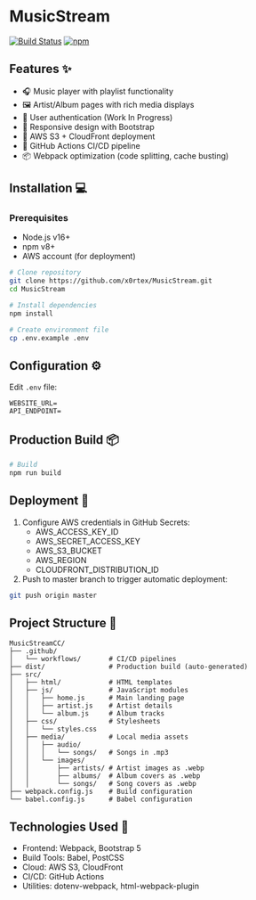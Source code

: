 # MusicStream

[![Build Status](https://github.com/x0rtex/MusicStream/actions/workflows/deploy.yml/badge.svg?event=push&label=Build)](https://github.com/x0rtex/MusicStream/actions)
[![npm](https://img.shields.io/npm/v/webpack)](https://www.npmjs.com/package/webpack)

## Features ✨

- 🎧 Music player with playlist functionality
- 🖼️ Artist/Album pages with rich media displays
- 🔐 User authentication (Work In Progress)
- 📱 Responsive design with Bootstrap
- 🚀 AWS S3 + CloudFront deployment
- 🔄 GitHub Actions CI/CD pipeline
- 📦 Webpack optimization (code splitting, cache busting)

## Installation 💻

### Prerequisites

- Node.js v16+
- npm v8+
- AWS account (for deployment)

```bash
# Clone repository
git clone https://github.com/x0rtex/MusicStream.git
cd MusicStream

# Install dependencies
npm install

# Create environment file
cp .env.example .env
```

## Configuration ⚙️

Edit `.env` file:

```env
WEBSITE_URL=
API_ENDPOINT=
```

## Production Build 📦

```bash
# Build
npm run build
```

## Deployment 🚀

1. Configure AWS credentials in GitHub Secrets:
    - AWS_ACCESS_KEY_ID
    - AWS_SECRET_ACCESS_KEY
    - AWS_S3_BUCKET
    - AWS_REGION
    - CLOUDFRONT_DISTRIBUTION_ID
2. Push to master branch to trigger automatic deployment:

```bash
git push origin master
````

## Project Structure 📂

```
MusicStreamCC/
├── .github/
│   └── workflows/       # CI/CD pipelines
├── dist/                # Production build (auto-generated)
├── src/
│   ├── html/            # HTML templates
│   ├── js/              # JavaScript modules
│   │   ├── home.js      # Main landing page
│   │   ├── artist.js    # Artist details
│   │   └── album.js     # Album tracks
│   ├── css/             # Stylesheets
│   │   └── styles.css
│   ├── media/           # Local media assets
│   │   ├── audio/
│   │   │   └── songs/   # Songs in .mp3
│   │   └── images/
│   │       ├── artists/ # Artist images as .webp
│   │       ├── albums/  # Album covers as .webp
│   │       └── songs/   # Song covers as .webp
├── webpack.config.js    # Build configuration
└── babel.config.js      # Babel configuration
```

## Technologies Used 🔧

- Frontend: Webpack, Bootstrap 5
- Build Tools: Babel, PostCSS
- Cloud: AWS S3, CloudFront
- CI/CD: GitHub Actions
- Utilities: dotenv-webpack, html-webpack-plugin
